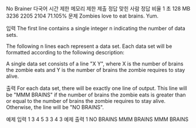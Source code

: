 No Brainer 다국어
시간 제한	메모리 제한	제출	정답	맞힌 사람	정답 비율
1 초	128 MB	3236	2205	2104	71.105%
문제
Zombies love to eat brains. Yum.

입력
The first line contains a single integer n indicating the number of data sets.

The following n lines each represent a data set. Each data set will be formatted according to the following description:

A single data set consists of a line "X Y", where X is the number of brains the zombie eats and Y is the number of brains the zombie requires to stay alive.

출력
For each data set, there will be exactly one line of output. This line will be "MMM BRAINS" if the number of brains the zombie eats is greater than or equal to the number of brains the zombie requires to stay alive. Otherwise, the line will be "NO BRAINS".

예제 입력 1 
3
4 5
3 3
4 3
예제 출력 1 
NO BRAINS
MMM BRAINS
MMM BRAINS
